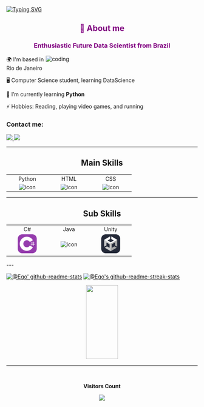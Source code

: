 [![Typing SVG](https://readme-typing-svg.herokuapp.com?font=Fira+Code&size=35&duration=2000&pause=1000&color=800080&center=true&vCenter=true&random=true&width=1000&lines=Welcome!;I'm+Alan+de+Assis+Gon%C3%A7alves+Santos)](https://git.io/typing-svg)

<h2 align="center" style="color: #800080;">💬 About me</h2>

<h3 align="center" style="color: #800080;">Enthusiastic Future Data Scientist from Brazil</h3>

<div>
  <img align="right" alt="coding" width="400" src="https://media1.tenor.com/m/He4qwY3co78AAAAC/ego-jinpachi-evil-smile-ego-jinpachi-blue-lock.gif"/>
  
  <div>
    <p>🌍  I'm based in Rio de Janeiro</p>
    <p>🖥️  Computer Science student, learning DataScience</p>
    <p>🌱  I’m currently learning <b>Python</b></p> 
    <p>⚡  Hobbies: Reading, playing video games, and running</p>
    <h3>Contact me:</h3>
    <a href="mailto:alandeassisgonçalvessantos@gmail.com" target="_blank">
        <img src="https://img.shields.io/badge/-Gmail-%23333?style=for-the-badge&logo=gmail&logoColor=white"" target="_blank"/>
    </a>
    <a href="https://www.linkedin.com/in/alandeassis/" target="_blank">
        <img src="https://img.shields.io/badge/LinkedIn-0077B5?style=for-the-badge&logo=linkedin&logoColor=white" target="_blank"/>
    </a>
  </div>
</div>

---

<div align="center">

<h2>Main Skills</h2>


 <table>
    <tr>
      <td align="center">Python</td>
      <td align="center">HTML</td>
      <td align="center">CSS</td>
    </tr>
    <tr>
      </td>
      <td align="center" width="96">
        <img src="https://techstack-generator.vercel.app/python-icon.svg" alt="icon" width="50" height="50" />
      </td>
      <td align="center" width="96">
         <img src="https://skillicons.dev/icons?i=html" width="50" height="50" alt="icon" />
      </td>
      <td align="center" width="96">
          <img src="https://skillicons.dev/icons?i=css" width="50" height="50" alt="icon" />
      </td>
      </td>
    </tr>
      </td>
    </tr>
    </table>

  </div>
  
---
<div align="center">

<h2>Sub Skills</h2>


 <table>
    <tr>
      <td align="center">C#</td>
      <td align="center">Java</td>
      <td align="center">Unity</td>
    </tr>
    <tr>
      </td>
      <td align="center" width="96">
        <img src="https://github.com/tandpfun/skill-icons/blob/main/icons/CS.svg" alt="icon" width="50" height="50" />
      </td>
      <td align="center" width="96">
         <img src="https://techstack-generator.vercel.app/java-icon.svg" width="50" height="50" alt="icon" />
      </td>
      <td align="center" width="96">
          <img src="https://github.com/tandpfun/skill-icons/blob/main/icons/Unity-Dark.svg" width="50" height="50" alt="icon" />
      </td>
      </td>
    </tr>
      </td>
    </tr>
    </table>

  </div>
---

<p align="center">

<a href="https://github.com/egocoder?tab=repositories"><img src="https://github-readme-stats-one-bice.vercel.app/api?username=egocoder&theme=midnight-purple&show_icons=true&count_private=true&hide_border=true&role=OWNER,ORGANIZATION_MEMBER,COLLABORATOR"  width="48%" alt="@Ego' github-readme-stats"/></a>
<a href="https://github.com/egocoder?tab=stars"><img src="https://github-readme-streak-stats.herokuapp.com?user=egocoder&theme=midnight-purple&hide_border=true&date_format=M%20j%5B%2C%20Y%5D"  width="48%" alt="@Ego's github-readme-streak-stats"/></a>

</p>

<p align="center">
  <img width="41%" height="195px" src=https://github-readme-stats.vercel.app/api?username=egocoder&theme=midnight-purple&show_icons=true />
</p>

---

<div align="center">
  <br><p><b>Visitors Count</b></p>  
  <p><img src="https://profile-counter.glitch.me/{egocoder}/count.svg" /></p> 
  <br>
</div>
